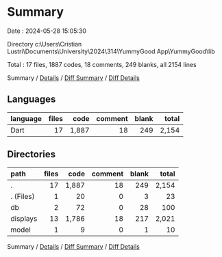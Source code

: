 # Summary

Date : 2024-05-28 15:05:30

Directory c:\\Users\\Cristian Lustri\\Documents\\University\\2024\\314\\YummyGood App\\YummyGood\\lib

Total : 17 files,  1887 codes, 18 comments, 249 blanks, all 2154 lines

Summary / [Details](details.md) / [Diff Summary](diff.md) / [Diff Details](diff-details.md)

## Languages
| language | files | code | comment | blank | total |
| :--- | ---: | ---: | ---: | ---: | ---: |
| Dart | 17 | 1,887 | 18 | 249 | 2,154 |

## Directories
| path | files | code | comment | blank | total |
| :--- | ---: | ---: | ---: | ---: | ---: |
| . | 17 | 1,887 | 18 | 249 | 2,154 |
| . (Files) | 1 | 20 | 0 | 3 | 23 |
| db | 2 | 72 | 0 | 28 | 100 |
| displays | 13 | 1,786 | 18 | 217 | 2,021 |
| model | 1 | 9 | 0 | 1 | 10 |

Summary / [Details](details.md) / [Diff Summary](diff.md) / [Diff Details](diff-details.md)